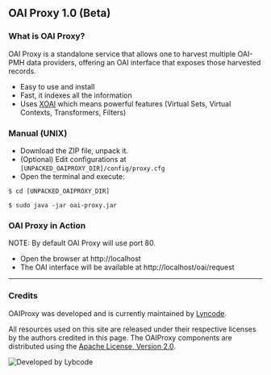 ## OAI Proxy 1.0 (Beta)

### What is OAI Proxy?

OAI Proxy is a standalone service that allows one to harvest multiple OAI-PMH data providers, offering an OAI interface that exposes those harvested records.

- Easy to use and install
- Fast, it indexes all the information
- Uses [XOAI](http://github.com/lyncode/xoai) which means powerful features (Virtual Sets, Virtual Contexts, Transformers, Filters)


### Manual (UNIX)

- Download the ZIP file, unpack it.
- (Optional) Edit configurations at ``[UNPACKED_OAIPROXY_DIR]/config/proxy.cfg``
- Open the terminal and execute:

``$ cd [UNPACKED_OAIPROXY_DIR]``

``$ sudo java -jar oai-proxy.jar``

### OAI Proxy in Action

NOTE: By default OAI Proxy will use port 80.

- Open the browser at http://localhost
- The OAI interface will be available at http://localhost/oai/request

- - - 

### Credits

OAIProxy was developed and is currently maintained by [Lyncode](http://www.lyncode.com). 

All resources used on this site are released under their respective licenses by the authors credited in this page.
The OAIProxy components are distributed using the [Apache License, Version 2.0](http://www.apache.org/licenses/LICENSE-2.0).

![Developed by Lybcode](http://www.lyncode.com/bundles/lyncodesite/images/logoCor.png)

